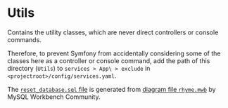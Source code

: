 # Utils

Contains the utility classes, which are never direct
controllers or console commands.

Therefore, to prevent Symfony from accidentally
considering some of the classes here as a controller
or console command, add the path of this directory
(`Utils`) to `services > App\ > exclude` in
`<projectroot>/config/services.yaml`.

The [`reset_database.sql` file](./reset_database.sql)
is generated from [diagram file `rhyme.mwb`](./rhyme.mwb)
by MySQL Workbench Community.
